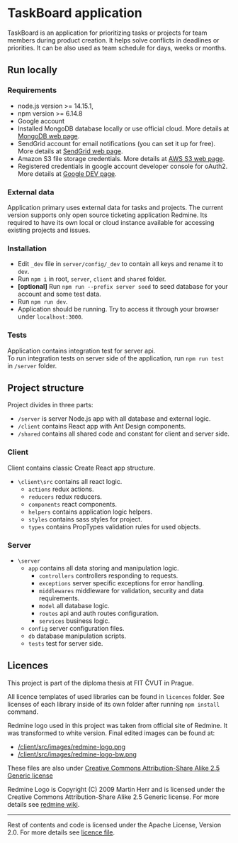 # TaskBoard application
TaskBoard is an application for prioritizing tasks or projects for team members during product creation.
It helps solve conflicts in deadlines or priorities. It can be also used as team schedule for days,
weeks or months.

## Run locally
### Requirements

- node.js version >= 14.15.1,
- npm version >= 6.14.8 
- Google account
- Installed MongoDB database locally or use official cloud. More details at [MongoDB web page](https://www.mongodb.com/).
- SendGrid account  for email notifications (you can set it up for free). More details at [SendGrid web page](https://sendgrid.com/).
- Amazon S3 file storage credentials. More details at [AWS S3 web page](https://aws.amazon.com/s3/).
- Registered credentials in google account developer console for oAuth2. More details at [Google DEV page](https://console.cloud.google.com/apis/credentials/oauthclient).

### External data
Application primary uses external data for tasks and projects. The current version supports only
open source ticketing application Redmine. Its required to have its own local or cloud instance 
available for accessing existing projects and issues.

### Installation
- Edit `_dev` file in `server/config/_dev` to contain all keys and rename it to `dev`.
- Run `npm i` in root, `server`, `client` and `shared` folder.
- **[optional]** Run `npm run --prefix server seed` to seed database for your account and some test data.
- Run `npm run dev`.
- Application should be running. Try to access it through your browser under `localhost:3000`.  
 
### Tests
Application contains integration test for server api.  
To run integration tests on server side of the application, run `npm run test` in `/server` folder.

## Project structure
Project divides in three parts:
- `/server` is server Node.js app with all database and external logic.
- `/client` contains React app with Ant Design components.
- `/shared` contains all shared code and constant for client and server side.

### Client
Client contains classic Create React app structure. 

- `\client\src` contains all react logic.
    - `actions` redux actions.
    - `reducers` redux reducers.
    - `components` react components.
    - `helpers` contains application logic helpers.
    - `styles` contains sass styles for project.
    - `types` contains PropTypes validation rules for used objects.

### Server
- `\server`
    - `app` contains all data storing and manipulation logic.
        - `controllers` controllers responding to requests.
        - `exceptions` server specific exceptions for error handling.
        - `middlewares` middleware for validation, security and data requirements.
        - `model` all database logic.
        - `routes` api and auth routes configuration.
        - `services` business logic.  
    - `config` server configuration files.
    - `db` database manipulation scripts.  
    - `tests` test for server side.  

## Licences
This project is part of the diploma thesis at FIT ČVUT in Prague.
 
All licence templates of used libraries can be found in `licences` folder. 
See licenses of each library inside of its own folder after running `npm install` command.

Redmine logo used in this project was taken from official site of Redmine. It was transformed to white version.
Final edited images can be found at:
- [/client/src/images/redmine-logo.png](/client/src/images/redmine-logo.png)
- [/client/src/images/redmine-logo-bw.png](/client/src/images/redmine-logo-bw.png)

These files are also under [Creative Commons Attribution-Share Alike 2.5 Generic license](https://creativecommons.org/licenses/by-sa/2.5)  

Redmine Logo is Copyright (C) 2009 Martin Herr and is licensed under the Creative Commons Attribution-Share Alike 2.5 Generic license.
For more details see [redmine wiki](https://www.redmine.org/projects/redmine/wiki/logo).

---
Rest of contents and code is licensed under the Apache License, Version 2.0. 
For more details see [licence file](LICENCE.md).
